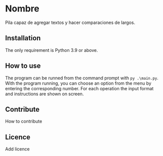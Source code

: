 # Nombre
Pila capaz de agregar textos y hacer comparaciones de largos.

## Installation
The only requirement is Python 3.9 or above.

## How to use
The program can be runned from the command prompt with `py .\main.py`.
With the program running, you can choose an option from the menu by entering the corresponding number.
For each operation the input format and instructions are shown on screen.

## Contribute
How to contribute

## Licence
Add licence

